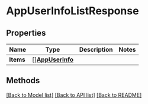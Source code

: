 # AppUserInfoListResponse

## Properties

Name | Type | Description | Notes
------------ | ------------- | ------------- | -------------
**Items** | [][**AppUserInfo**](AppUserInfo.md) |  | 

## Methods


[[Back to Model list]](../README.md#documentation-for-models) [[Back to API list]](../README.md#documentation-for-api-endpoints) [[Back to README]](../README.md)


